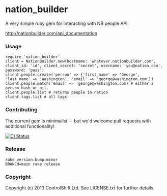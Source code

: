 # nation_builder

A very simple ruby gem for interacting with NB people API. 

http://nationbuilder.com/api_documentation

### Usage

```
require 'nation_builder'
client = NationBuilder.new(hostname: 'whatever.nationbuilder.com', client_id: 'id', client_secret: 'secret', username: 'you@nation.com', password: 'pass')
client.people.create('person' => {'first_name' => 'George', 'last_name' => 'Washington', 'email' => 'george@washington.com'})
client.people.match('email' => 'george@washington.com) # either a person hash or nil. 
client.people.list # returns people in nation
client.tags.list # all tags.
```

### Contributing 

The current gem is minimalist -- but we'd welcome pull requests with additional functionality!

[![CI Status](https://github.com/controlshift/nation_builder/actions/workflows/ci.yml/badge.svg)](https://github.com/controlshift/nation_builder/actions/workflows/ci.yml)

### Release

```
rake version:bump:minor
BRANCH=main rake release
```

### Copyright

Copyright (c) 2013 ControlShift Ltd. See LICENSE.txt for
further details.

